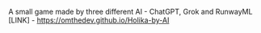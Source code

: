 A small game made by three different AI - ChatGPT, Grok and RunwayML
[LINK] - https://omthedev.github.io/Holika-by-AI
